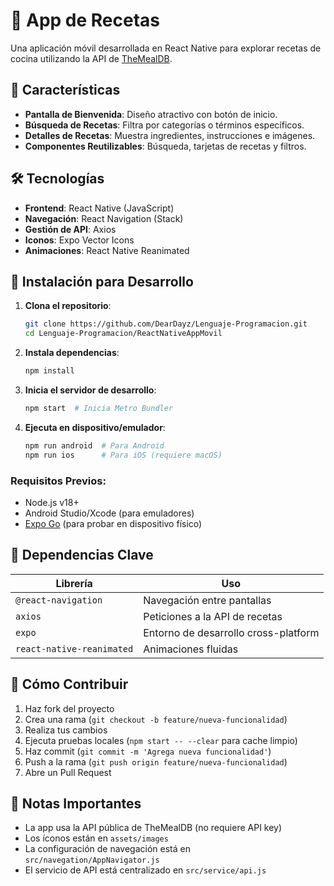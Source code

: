 # 📱 App de Recetas 

Una aplicación móvil desarrollada en React Native para explorar recetas de cocina utilizando la API de [TheMealDB](https://www.themealdb.com).

## 🚀 Características
- **Pantalla de Bienvenida**: Diseño atractivo con botón de inicio.
- **Búsqueda de Recetas**: Filtra por categorías o términos específicos.
- **Detalles de Recetas**: Muestra ingredientes, instrucciones e imágenes.
- **Componentes Reutilizables**: Búsqueda, tarjetas de recetas y filtros.

## 🛠 Tecnologías
- **Frontend**: React Native (JavaScript)
- **Navegación**: React Navigation (Stack)
- **Gestión de API**: Axios
- **Iconos**: Expo Vector Icons
- **Animaciones**: React Native Reanimated

## 🔧 Instalación para Desarrollo
1. **Clona el repositorio**:
   ```bash
   git clone https://github.com/DearDayz/Lenguaje-Programacion.git
   cd Lenguaje-Programacion/ReactNativeAppMovil
   ```

2. **Instala dependencias**:
   ```bash
   npm install
   ```

3. **Inicia el servidor de desarrollo**:
   ```bash
   npm start  # Inicia Metro Bundler
   ```

4. **Ejecuta en dispositivo/emulador**:
   ```bash
   npm run android  # Para Android
   npm run ios      # Para iOS (requiere macOS)
   ```

### Requisitos Previos:
- Node.js v18+
- Android Studio/Xcode (para emuladores)
- [Expo Go](https://expo.dev/client) (para probar en dispositivo físico)

## 🧩 Dependencias Clave
| Librería               | Uso                              |
|------------------------|----------------------------------|
| `@react-navigation`    | Navegación entre pantallas       |
| `axios`                | Peticiones a la API de recetas   |
| `expo`                 | Entorno de desarrollo cross-platform |
| `react-native-reanimated` | Animaciones fluidas          |

## 🤝 Cómo Contribuir
1. Haz fork del proyecto
2. Crea una rama (`git checkout -b feature/nueva-funcionalidad`)
3. Realiza tus cambios
4. Ejecuta pruebas locales (`npm start -- --clear` para cache limpio)
5. Haz commit (`git commit -m 'Agrega nueva funcionalidad'`)
6. Push a la rama (`git push origin feature/nueva-funcionalidad`)
7. Abre un Pull Request

## 📌 Notas Importantes
- La app usa la API pública de TheMealDB (no requiere API key)
- Los íconos están en `assets/images`
- La configuración de navegación está en `src/navegation/AppNavigator.js`
- El servicio de API está centralizado en `src/service/api.js`